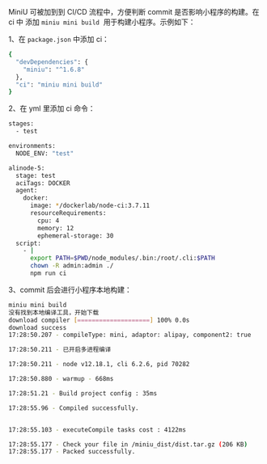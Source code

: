 MiniU 可被加到到 CI/CD 流程中，方便判断 commit 是否影响小程序的构建。在 ci 中 添加 `miniu mini build`  用于构建小程序。示例如下：

1、在 `package.json` 中添加 ci：

```bash
{
  "devDependencies": {
    "miniu": "^1.6.8"
  },
  "ci": "miniu mini build"
}
```

2、在 yml 里添加 ci 命令：

```bash
stages:
  - test

environments:
  NODE_ENV: "test"

alinode-5:
  stage: test
  aciTags: DOCKER
  agent:
    docker:
      image: */dockerlab/node-ci:3.7.11
      resourceRequirements:
        cpu: 4
        memory: 12
        ephemeral-storage: 30
  script:
    - |
      export PATH=$PWD/node_modules/.bin:/root/.cli:$PATH
      chown -R admin:admin ./
      npm run ci
```

3、commit 后会进行小程序本地构建：

```bash
miniu mini build
没有找到本地编译工具，开始下载
download compiler [====================] 100% 0.0s
download success
17:28:50.207 - compileType: mini, adaptor: alipay, component2: true

17:28:50.211 - 已开启多进程编译

17:28:50.211 - node v12.18.1, cli 6.2.6, pid 70282

17:28:50.880 - warmup - 668ms

17:28:51.21 - Build project config : 35ms

17:28:55.96 - Compiled successfully.


17:28:55.103 - executeCompile tasks cost : 4122ms

17:28:55.177 - Check your file in /miniu_dist/dist.tar.gz (206 KB)
17:28:55.177 - Packed successfully.
```
